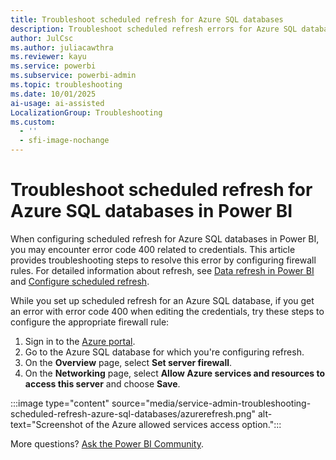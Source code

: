 ```yaml
---
title: Troubleshoot scheduled refresh for Azure SQL databases
description: Troubleshoot scheduled refresh errors for Azure SQL databases in Power BI. Fix error code 400 and configure firewall rules for successful data refresh.
author: JulCsc
ms.author: juliacawthra
ms.reviewer: kayu
ms.service: powerbi
ms.subservice: powerbi-admin
ms.topic: troubleshooting
ms.date: 10/01/2025
ai-usage: ai-assisted
LocalizationGroup: Troubleshooting
ms.custom:
  - ''
  - sfi-image-nochange
---
```


# Troubleshoot scheduled refresh for Azure SQL databases in Power BI

When configuring scheduled refresh for Azure SQL databases in Power BI, you may encounter error code 400 related to credentials. This article provides troubleshooting steps to resolve this error by configuring firewall rules. For detailed information about refresh, see [Data refresh in Power BI](refresh-data.md) and [Configure scheduled refresh](refresh-scheduled-refresh.md).

While you set up scheduled refresh for an Azure SQL database, if you get an error with error code 400 when editing the credentials, try these steps to configure the appropriate firewall rule:

1. Sign in to the [Azure portal](https://portal.azure.com).
1. Go to the Azure SQL database for which you're configuring refresh.
1. On the **Overview** page, select **Set server firewall**.
1. On the **Networking** page, select **Allow Azure services and resources to access this server** and choose **Save**.

:::image type="content" source="media/service-admin-troubleshooting-scheduled-refresh-azure-sql-databases/azurerefresh.png" alt-text="Screenshot of the Azure allowed services access option.":::

More questions? [Ask the Power BI Community](https://community.powerbi.com/).
